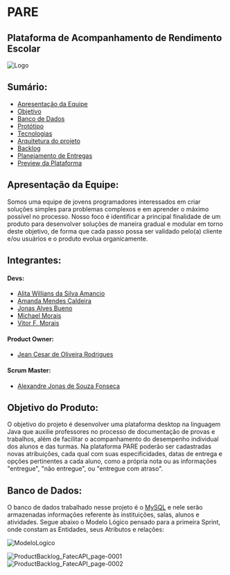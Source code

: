 # PARE
Plataforma de Acompanhamento de Rendimento Escolar
---
<img src="https://user-images.githubusercontent.com/89790349/194731178-f02b3b24-e3dd-4ef2-a7f9-52c83dc8cfc1.png" alt="Logo"/>

## Sumário:
* [Apresentação da Equipe](#apresentação-da-equipe)
* [Objetivo](#objetivo-do-produto)
* [Banco de Dados](#banco-de-dados)
* [Protótipo](#protótipo)
* [Tecnologias](#tecnologias-e-ferramentas-utilizadas)
* [Arquitetura do projeto](#arquitetura-do-projeto)
* [Backlog](#backlog-do-produto)
* [Planejamento de Entregas](#planejamento-de-entregas)
* [Preview da Plataforma](#plataforma)

## Apresentação da Equipe:
Somos uma equipe de jovens programadores interessados em criar soluções simples para problemas complexos e em aprender o máximo possível no processo.
Nosso foco é identificar a principal finalidade de um produto para desenvolver soluções de maneira gradual e modular em torno deste objetivo, de forma que cada passo possa ser validado pelo(a) cliente e/ou usuários e o produto evolua organicamente.

## Integrantes:

#### Devs:
* [Alita Willians da Silva Amancio](https://github.com/AlitaAmancio)
* [Amanda Mendes Caldeira](https://github.com/AmendoaM)
* [Jonas Alves Bueno](https://github.com/dodekafonos)
* [Michael Morais](https://github.com/itsmorais)
* [Vitor F. Morais](https://github.com/vmorais111)
#### Product Owner:
* [Jean Cesar de Oliveira Rodrigues](https://github.com/JeanRodrigues1)
#### Scrum Master:
* [Alexandre Jonas de Souza Fonseca](https://github.com/AlexandreJonas)

## Objetivo do Produto:
O objetivo do projeto é desenvolver uma plataforma desktop na linguagem Java que auxilie professores no processo de documentação de provas e trabalhos, além de facilitar o acompanhamento do desempenho individual dos alunos e das turmas. Na plataforma PARE poderão ser cadastradas novas atribuições, cada qual com suas especificidades, datas de entrega e opções pertinentes a cada aluno, como a própria nota ou as informações "entregue", "não entregue", ou "entregue com atraso".

## Banco de Dados:
O banco de dados trabalhado nesse projeto é o [MySQL](https://www.mysql.com/) e nele serão armazenadas informações referente às instituições, salas, alunos e atividades. Segue abaixo o Modelo Lógico pensado para a primeira Sprint, onde constam as Entidades, seus Atributos e relações: 

![ModeloLogico](https://user-images.githubusercontent.com/89790349/227070553-734a961e-0d25-4e60-92c1-c54b32a07819.png)
 
![ProductBacklog_FatecAPI_page-0001](https://user-images.githubusercontent.com/111707785/228219887-d98a6b22-2a41-431d-aca8-0d080e416237.jpg)
![ProductBacklog_FatecAPI_page-0002](https://user-images.githubusercontent.com/111707785/228219927-bb13fab5-5fb4-4dc7-bd82-2ed2113b5756.jpg)
